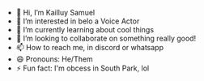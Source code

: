 - 👋 Hi, I’m Kailluy Samuel
- 👀 I’m interested in belo a Voice Actor
- 🌱 I’m currently learning about cool things
- 💞️ I’m looking to collaborate on something really good! 
- 📫 How to reach me, in discord or whatsapp
- 😄 Pronouns: He/Them
- ⚡ Fun fact: I'm obcess in South Park, lol

<!---
Kayzito-TreysBF/Kayzito-TreysBF is a ✨ special ✨ repository because its `README.md` (this file) appears on your GitHub profile.
You can click the Preview link to take a look at your changes.
--->
